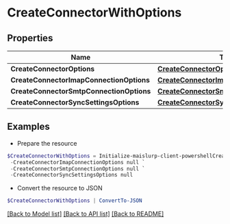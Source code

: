 # CreateConnectorWithOptions
## Properties

Name | Type | Description | Notes
------------ | ------------- | ------------- | -------------
**CreateConnectorOptions** | [**CreateConnectorOptions**](CreateConnectorOptions) |  | 
**CreateConnectorImapConnectionOptions** | [**CreateConnectorImapConnectionOptions**](CreateConnectorImapConnectionOptions) |  | [optional] 
**CreateConnectorSmtpConnectionOptions** | [**CreateConnectorSmtpConnectionOptions**](CreateConnectorSmtpConnectionOptions) |  | [optional] 
**CreateConnectorSyncSettingsOptions** | [**CreateConnectorSyncSettingsOptions**](CreateConnectorSyncSettingsOptions) |  | [optional] 

## Examples

- Prepare the resource
```powershell
$CreateConnectorWithOptions = Initialize-maislurp-client-powershellCreateConnectorWithOptions  -CreateConnectorOptions null `
 -CreateConnectorImapConnectionOptions null `
 -CreateConnectorSmtpConnectionOptions null `
 -CreateConnectorSyncSettingsOptions null
```

- Convert the resource to JSON
```powershell
$CreateConnectorWithOptions | ConvertTo-JSON
```

[[Back to Model list]](../README#documentation-for-models) [[Back to API list]](../README#documentation-for-api-endpoints) [[Back to README]](../README)

